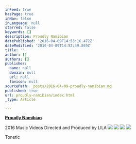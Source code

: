 ```yaml
---
inFeed: true
hasPage: true
inNav: false
inLanguage: null
starred: false
keywords: []
description: Proudly Namibian
datePublished: '2016-04-09T14:53:16.472Z'
dateModified: '2016-04-09T14:52:49.869Z'
title: ''
author: []
authors: []
publisher:
  name: null
  domain: null
  url: null
  favicon: null
sourcePath: _posts/2016-04-09-proudly-namibian.md
published: true
url: proudly-namibian/index.html
_type: Article

---
```

[**Proudly Namibian**][0]

2016 Music Videos Directed and Produced by LILA
![](https://the-grid-user-content.s3-us-west-2.amazonaws.com/88b9dadd-9782-4130-8894-c3f5de799c58.jpg)
![](https://the-grid-user-content.s3-us-west-2.amazonaws.com/7345cf41-d93f-4ffd-92cf-0da2f39ce97e.jpg)
![](https://the-grid-user-content.s3-us-west-2.amazonaws.com/63802872-9e8a-4cf7-99c5-fd41967a6e0c.jpg)
![](https://the-grid-user-content.s3-us-west-2.amazonaws.com/0ba7ad16-0727-4881-ac46-79053fd2546d.jpg)

Tonetic

[0]: null